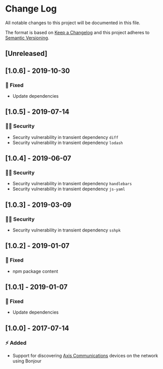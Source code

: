# Change Log

All notable changes to this project will be documented in this file.

The format is based on [Keep a Changelog](http://keepachangelog.com/) and this project adheres to [Semantic Versioning](http://semver.org/).

## [Unreleased]

## [1.0.6] - 2019-10-30

### :syringe: Fixed

- Update dependencies

## [1.0.5] - 2019-07-14

### :policeman: Security

- Security vulnerability in transient dependency `diff`
- Security vulnerability in transient dependency `lodash`

## [1.0.4] - 2019-06-07

### :policeman: Security

- Security vulnerability in transient dependency `handlebars`
- Security vulnerability in transient dependency `js-yaml`

## [1.0.3] - 2019-03-09

### :policeman: Security

- Security vulnerability in transient dependency `sshpk`

## [1.0.2] - 2019-01-07

### :syringe: Fixed

- npm package content

## [1.0.1] - 2019-01-07

### :syringe: Fixed

- Update dependencies

## [1.0.0] - 2017-07-14

### :zap: Added

- Support for discovering [Axis Communications](http://www.axis.com/) devices on the network using Bonjour
